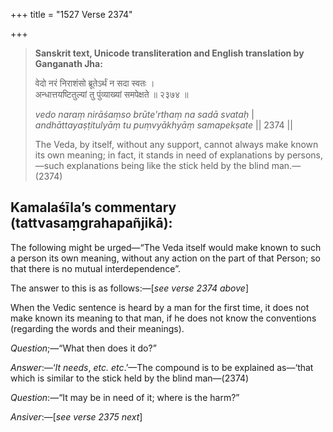 +++
title = "1527 Verse 2374"

+++
> **Sanskrit text, Unicode transliteration and English translation by Ganganath Jha:** 
>
> वेदो नरं निराशंसो ब्रूतेऽर्थं न सदा स्वतः ।  
> अन्धात्तयष्टितुल्यां तु पुंव्याख्यां समपेक्षते ॥ २३७४ ॥ 
>
> *vedo naraṃ nirāśaṃso brūte'rthaṃ na sadā svataḥ* \|  
> *andhāttayaṣṭitulyāṃ tu puṃvyākhyāṃ samapekṣate* \|\| 2374 \|\| 
>
> The Veda, by itself, without any support, cannot always make known its own meaning; in fact, it stands in need of explanations by persons,—such explanations being like the stick held by the blind man.—(2374)



## Kamalaśīla’s commentary (tattvasaṃgrahapañjikā):

The following might be urged—“The Veda itself would make known to such a person its own meaning, without any action on the part of that Person; so that there is no mutual interdependence”.

The answer to this is as follows:—[*see verse 2374 above*]

When the Vedic sentence is heard by a man for the first time, it does not make known its meaning to that man, if he does not know the conventions (regarding the words and their meanings).

*Question*;—“What then does it do?”

*Answer*:—‘*It needs*, *etc. etc*.’—The compound is to be explained as—‘that which is similar to the stick held by the blind man—(2374)

*Question*:—“It may be in need of it; where is the harm?”

*Ansiver*:—[*see verse 2375 next*]


